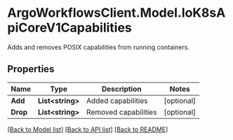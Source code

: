 # ArgoWorkflowsClient.Model.IoK8sApiCoreV1Capabilities
Adds and removes POSIX capabilities from running containers.

## Properties

Name | Type | Description | Notes
------------ | ------------- | ------------- | -------------
**Add** | **List&lt;string&gt;** | Added capabilities | [optional] 
**Drop** | **List&lt;string&gt;** | Removed capabilities | [optional] 

[[Back to Model list]](../README.md#documentation-for-models) [[Back to API list]](../README.md#documentation-for-api-endpoints) [[Back to README]](../README.md)

